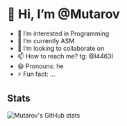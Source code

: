 # 👋 Hi, I’m @Mutarov
- 👀 I’m interested in Programming
- 🌱 I’m currently ASM
- 💞️ I’m looking to collaborate on 
- 📫 How to reach me? tg: @I4463I
- 😄 Pronouns: he
- ⚡ Fun fact: ...

## Stats
<img src="https://github-readme-stats.vercel.app/api?username=Mutarov&show_icons=true&theme=neon" alt="Mutarov's GitHub stats">

<!---
Mutarov/Mutarov is a ✨ special ✨ repository because its `README.md` (this file) appears on your GitHub profile.
You can click the Preview link to take a look at your changes.
--->
